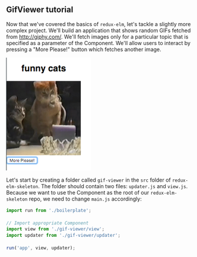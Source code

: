 ## GifViewer tutorial

Now that we've covered the basics of `redux-elm`, let's tackle a slightly more complex project. We'll build an application that shows random GIFs fetched from http://giphy.com/. We'll fetch images only for a particular topic that is specified as a parameter of the Component. We'll allow users to interact by pressing a "More Please!" button which fetches another image.

![gif-viewer-1](../assets/4.png)

Let's start by creating a folder called `gif-viewer` in the `src` folder of `redux-elm-skeleton`. The folder should contain two files: `updater.js` and `view.js`. Because we want to use the Component as the root of our `redux-elm-skeleton` repo, we need to change `main.js` accordingly:

```javascript
import run from './boilerplate';

// Import appropriate Component
import view from './gif-viewer/view';
import updater from './gif-viewer/updater';

run('app', view, updater);
```